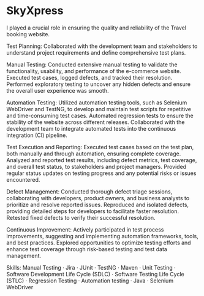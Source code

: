 # SkyXpress

I played a crucial role in ensuring the quality and reliability of the Travel booking website.

Test Planning: Collaborated with the development team and stakeholders to understand project requirements and define comprehensive test plans.

Manual Testing: Conducted extensive manual testing to validate the functionality, usability, and performance of the e-commerce website. Executed test cases, logged defects, and tracked their resolution. Performed exploratory testing to uncover any hidden defects and ensure the overall user experience was smooth.

Automation Testing: Utilized automation testing tools, such as Selenium WebDriver and TestNG, to develop and maintain test scripts for repetitive and time-consuming test cases. Automated regression tests to ensure the stability of the website across different releases. Collaborated with the development team to integrate automated tests into the continuous integration (CI) pipeline.

Test Execution and Reporting: Executed test cases based on the test plan, both manually and through automation, ensuring complete coverage. Analyzed and reported test results, including defect metrics, test coverage, and overall test status, to stakeholders and project managers. Provided regular status updates on testing progress and any potential risks or issues encountered.

Defect Management: Conducted thorough defect triage sessions, collaborating with developers, product owners, and business analysts to prioritize and resolve reported issues. Reproduced and isolated defects, providing detailed steps for developers to facilitate faster resolution. Retested fixed defects to verify their successful resolution.

Continuous Improvement: Actively participated in test process improvements, suggesting and implementing automation frameworks, tools, and best practices. Explored opportunities to optimize testing efforts and enhance test coverage through risk-based testing and test data management.

Skills: Manual Testing · Jira · JUnit · TestNG · Maven · Unit Testing · Software Development Life Cycle (SDLC) · Software Testing Life Cycle (STLC) · Regression Testing · Automation testing · Java · Selenium WebDriver
